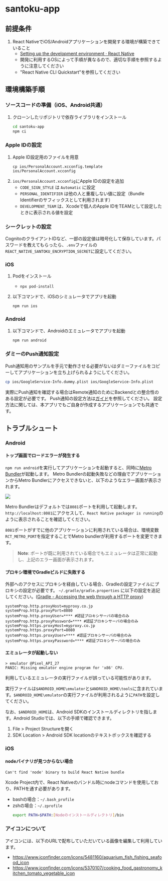 # santoku-app

## 前提条件

1. React NativeでiOS/Androidアプリケーションを開発する環境が構築できていること
   * [Setting up the development environment · React Native](https://reactnative.dev/docs/environment-setup)
   * 開発に利用するOSによって手順が異なるので、適切な手順を参照するように注意してください
   * "React Native CLI Quickstart"を参照してください

## 環境構築手順

### ソースコードの準備（iOS、Android共通）

1. クローンしたリポジトリで依存ライブラリをインストール
    ```bash
    cd santoku-app
    npm ci
    ```

### Apple IDの設定

1. Apple ID設定用のファイルを用意
   ```
   cp ios/PersonalAccount.xcconfig.template ios/PersonalAccount.xcconfig
   ```
1. `ios/PersonalAccount.xcconfig`にApple IDの設定を追加
   * `CODE_SIGN_STYLE` は `Automatic` に設定
   * `PERSONAL_IDENTIFIER` は他の人と重複しない値に設定（Bundle Identifierのサフィックスとして利用されます）
   * `DEVELOPMENT_TEAM` は、Xcodeで個人のApple IDをTEAMとして設定したときに表示される値を設定

### シークレットの設定

CognitoのクライアントIDなど、一部の設定値は暗号化して保存しています。パスワードを教えてもらったら、`.env`ファイルの`REACT_NATIVE_SANTOKU_ENCRYPTION_SECRET`に設定してください。

### iOS
1. Podをインストール
    * `npx pod-install`

1. 以下コマンドで、iOSのシミュレータでアプリを起動
    ```bash
    npm run ios
    ```

### Android
1. 以下コマンドで、Androidのエミュレータでアプリを起動
    ```bash
    npm run android
    ```

### ダミーのPush通知設定

Push通知用のサンプルを手元で動作させる必要がないはダミーファイルをコピーしてアプリケーションを立ち上げられるようにしてください。


```bash
cp ios/GoogleService-Info.dummy.plist ios/GoogleService-Info.plist
```

実際にPush通知を確認する場合はRemote通知のためにBackendとの整合性のある設定が必要です。
Push通知の設定方法は[ガイド](../TODO/mobile/crib-notes/link)を参照してください。
設定方法に関しては、本アプリでもご自身が作成するアプリケーションでも共通です。


## トラブルシュート

### Android
#### トップ画面でロードエラーが発生する

`npm run android`を実行してアプリケーションを起動すると、同時に[Metro Bundler](https://facebook.github.io/metro/)が起動します。
Metro Bundlerの起動失敗などの理由でアプリケーションからMetro Bundlerにアクセスできないと、以下のようなエラー画面が表示されます。

![](../images/failtoload.png)

Metro Bundlerはデフォルトでは`8081`ポートを利用して起動します。`http://localhost:8081`にアクセスして、`React Native packager is running`のように表示されることを確認してください。

`8081`ポートがすでに他のアプリケーションに利用されている場合は、環境変数`RCT_METRO_PORT`を指定することでMetro bundlerが利用するポートを変更できます。

> **Note**: ポートが既に利用されている場合でもエミュレータは正常に起動し、上記のエラー画面が表示されます。

#### プロキシ環境でGradleビルドに失敗する

外部へのアクセスにプロキシを経由している場合、Gradleの設定ファイルにプロキシの設定が必要です。
`~/.gradle/gradle.properties` に以下の設定を追記してください。([Gradle - Accessing the web through a HTTP proxy](https://docs.gradle.org/current/userguide/build_environment.html#sec:accessing_the_web_via_a_proxy))
```
systemProp.http.proxyHost=myproxy.co.jp
systemProp.http.proxyPort=8080
systemProp.http.proxyUser=**** #認証プロキシサーバの場合のみ
systemProp.http.proxyPassword=**** #認証プロキシサーバの場合のみ
systemProp.https.proxyHost=myproxy.co.jp
systemProp.https.proxyPort=8080
systemProp.https.proxyUser=**** #認証プロキシサーバの場合のみ
systemProp.https.proxyPassword=**** #認証プロキシサーバの場合のみ
```

#### エミュレータが起動しない
```
> emulator @Pixel_API_27
PANIC: Missing emulator engine program for 'x86' CPU.
```

利用しているエミュレータの実行ファイルが誤っている可能性があります。

実行ファイルは`$ANDROID_HOME\emulator`と`$ANDROID_HOME\tools`に含まれています。`$ANDROID_HOME\emulator`の実行ファイルが利用されるように`PATH`を設定してください。

なお、`$ANDROID_HOME`は、Android SDKのインストールディレクトリを指します。Android Studioでは、以下の手順で確認できます。

1. File > Project Structureを開く
1. SDK Location > Android SDK locationのテキストボックスを確認する


### iOS
#### nodeバイナリが見つからない場合
```
Can't find 'node' binary to build React Native bundle
```

Xcode Project内で、React Nativeのバンドル時にnodeコマンドを使用しており、PATHを通す必要があります。


- bashの場合：`~/.bash_profile`
- zshの場合：`~/.zprofile`
    ```bash
    export PATH=$PATH:[Nodeのインストールディレクトリ]/bin
    ```


### アイコンについて

アイコンには、以下のURLで配布していただいている画像を編集して利用しています。

* https://www.iconfinder.com/icons/5481160/aquarium_fish_fishing_seafood_icon
* https://www.iconfinder.com/icons/5370107/cooking_food_gastronomy_kitchen_tomato_vegetable_icon

